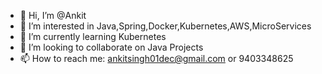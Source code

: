 - 👋 Hi, I’m @Ankit
- 👀 I’m interested in Java,Spring,Docker,Kubernetes,AWS,MicroServices
- 🌱 I’m currently learning Kubernetes
- 💞️ I’m looking to collaborate on Java Projects
- 📫 How to reach me: ankitsingh01dec@gmail.com or 9403348625

<!---
ak0118/ak0118 is a ✨ special ✨ repository because its `README.md` (this file) appears on your GitHub profile.
You can click the Preview link to take a look at your changes.
--->
